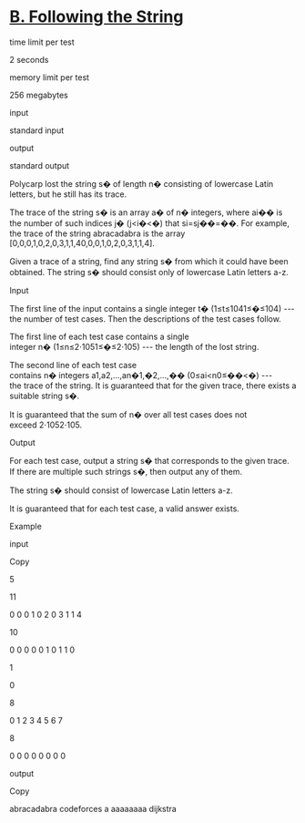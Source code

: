 # [B. Following the String](https://codeforces.com/contest/1927/problem/B)

time limit per test

2 seconds

memory limit per test

256 megabytes

input

standard input

output

standard output

Polycarp lost the string s� of length n� consisting of lowercase Latin letters, but he still has its trace.

The trace of the string s� is an array a� of n� integers, where ai�� is the number of such indices j� (j<i�<�) that si=sj��=��. For example, the trace of the string abracadabra is the array [0,0,0,1,0,2,0,3,1,1,40,0,0,1,0,2,0,3,1,1,4].

Given a trace of a string, find any string s� from which it could have been obtained. The string s� should consist only of lowercase Latin letters a-z.

Input

The first line of the input contains a single integer t� (1≤t≤1041≤�≤104) --- the number of test cases. Then the descriptions of the test cases follow.

The first line of each test case contains a single integer n� (1≤n≤2⋅1051≤�≤2⋅105) --- the length of the lost string.

The second line of each test case contains n� integers a1,a2,...,an�1,�2,...,�� (0≤ai<n0≤��<�) --- the trace of the string. It is guaranteed that for the given trace, there exists a suitable string s�.

It is guaranteed that the sum of n� over all test cases does not exceed 2⋅1052⋅105.

Output

For each test case, output a string s� that corresponds to the given trace. If there are multiple such strings s�, then output any of them.

The string s� should consist of lowercase Latin letters a-z.

It is guaranteed that for each test case, a valid answer exists.

Example

input

Copy

5

11

0 0 0 1 0 2 0 3 1 1 4

10

0 0 0 0 0 1 0 1 1 0

1

0

8

0 1 2 3 4 5 6 7

8

0 0 0 0 0 0 0 0

output

Copy

abracadabra
codeforces
a
aaaaaaaa
dijkstra